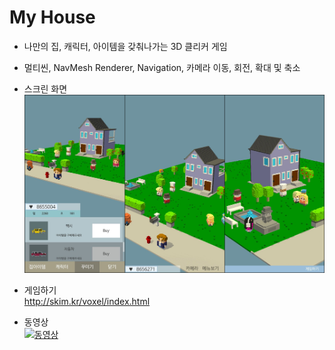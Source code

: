 # My House

- 나만의 집, 캐릭터, 아이템을 갖춰나가는 3D 클리커 게임

- 멀티씬, NavMesh Renderer, Navigation, 카메라 이동, 회전, 확대 및 축소

- 스크린 화면
![스크린 이미지](Screen.png)

- 게임하기   
<http://skim.kr/voxel/index.html>

- 동영상   
[![동영상](https://img.youtube.com/vi/a17l2FC0fuQ/0.jpg)](https://www.youtube.com/watch?v=a17l2FC0fuQ)



